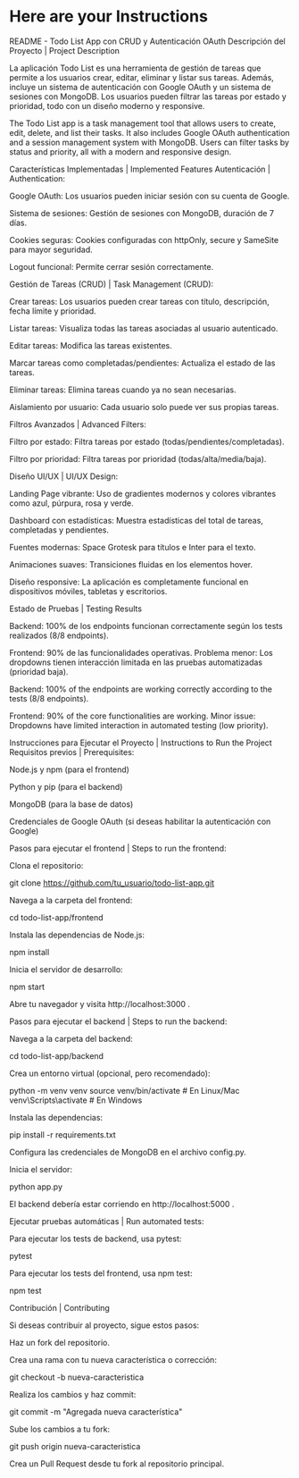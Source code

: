 # Here are your Instructions
README - Todo List App con CRUD y Autenticación OAuth
Descripción del Proyecto | Project Description

La aplicación Todo List es una herramienta de gestión de tareas que permite a los usuarios crear, editar, eliminar y listar sus tareas. Además, incluye un sistema de autenticación con Google OAuth y un sistema de sesiones con MongoDB. Los usuarios pueden filtrar las tareas por estado y prioridad, todo con un diseño moderno y responsive.

The Todo List app is a task management tool that allows users to create, edit, delete, and list their tasks. It also includes Google OAuth authentication and a session management system with MongoDB. Users can filter tasks by status and priority, all with a modern and responsive design.

Características Implementadas | Implemented Features
Autenticación | Authentication:

Google OAuth: Los usuarios pueden iniciar sesión con su cuenta de Google.

Sistema de sesiones: Gestión de sesiones con MongoDB, duración de 7 días.

Cookies seguras: Cookies configuradas con httpOnly, secure y SameSite para mayor seguridad.

Logout funcional: Permite cerrar sesión correctamente.

Gestión de Tareas (CRUD) | Task Management (CRUD):

Crear tareas: Los usuarios pueden crear tareas con título, descripción, fecha límite y prioridad.

Listar tareas: Visualiza todas las tareas asociadas al usuario autenticado.

Editar tareas: Modifica las tareas existentes.

Marcar tareas como completadas/pendientes: Actualiza el estado de las tareas.

Eliminar tareas: Elimina tareas cuando ya no sean necesarias.

Aislamiento por usuario: Cada usuario solo puede ver sus propias tareas.

Filtros Avanzados | Advanced Filters:

Filtro por estado: Filtra tareas por estado (todas/pendientes/completadas).

Filtro por prioridad: Filtra tareas por prioridad (todas/alta/media/baja).

Diseño UI/UX | UI/UX Design:

Landing Page vibrante: Uso de gradientes modernos y colores vibrantes como azul, púrpura, rosa y verde.

Dashboard con estadísticas: Muestra estadísticas del total de tareas, completadas y pendientes.

Fuentes modernas: Space Grotesk para títulos e Inter para el texto.

Animaciones suaves: Transiciones fluidas en los elementos hover.

Diseño responsive: La aplicación es completamente funcional en dispositivos móviles, tabletas y escritorios.

Estado de Pruebas | Testing Results

Backend: 100% de los endpoints funcionan correctamente según los tests realizados (8/8 endpoints).

Frontend: 90% de las funcionalidades operativas.
Problema menor: Los dropdowns tienen interacción limitada en las pruebas automatizadas (prioridad baja).

Backend: 100% of the endpoints are working correctly according to the tests (8/8 endpoints).

Frontend: 90% of the core functionalities are working.
Minor issue: Dropdowns have limited interaction in automated testing (low priority).

Instrucciones para Ejecutar el Proyecto | Instructions to Run the Project
Requisitos previos | Prerequisites:

Node.js y npm (para el frontend)

Python y pip (para el backend)

MongoDB (para la base de datos)

Credenciales de Google OAuth (si deseas habilitar la autenticación con Google)

Pasos para ejecutar el frontend | Steps to run the frontend:

Clona el repositorio:

git clone https://github.com/tu_usuario/todo-list-app.git


Navega a la carpeta del frontend:

cd todo-list-app/frontend


Instala las dependencias de Node.js:

npm install


Inicia el servidor de desarrollo:

npm start


Abre tu navegador y visita http://localhost:3000
.

Pasos para ejecutar el backend | Steps to run the backend:

Navega a la carpeta del backend:

cd todo-list-app/backend


Crea un entorno virtual (opcional, pero recomendado):

python -m venv venv
source venv/bin/activate  # En Linux/Mac
venv\Scripts\activate     # En Windows


Instala las dependencias:

pip install -r requirements.txt


Configura las credenciales de MongoDB en el archivo config.py.

Inicia el servidor:

python app.py


El backend debería estar corriendo en http://localhost:5000
.

Ejecutar pruebas automáticas | Run automated tests:

Para ejecutar los tests de backend, usa pytest:

pytest


Para ejecutar los tests del frontend, usa npm test:

npm test

Contribución | Contributing

Si deseas contribuir al proyecto, sigue estos pasos:

Haz un fork del repositorio.

Crea una rama con tu nueva característica o corrección:

git checkout -b nueva-caracteristica


Realiza los cambios y haz commit:

git commit -m "Agregada nueva característica"


Sube los cambios a tu fork:

git push origin nueva-caracteristica


Crea un Pull Request desde tu fork al repositorio principal.
